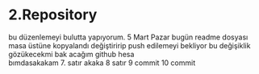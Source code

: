# 2.Repository
bu düzenlemeyi bulutta yapıyorum.
5 Mart Pazar bugün
readme dosyası masa üstüne kopyalandı değiştiririp push edilemeyi bekliyor
bu değişiklik gözükecekmi bak
acağım github hesa          
bımdasakakam 7. satır
akaka
8 satır
9 commit
10 commit